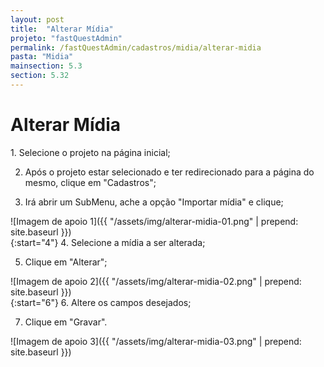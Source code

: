 ```yaml
---
layout: post
title:  "Alterar Mídia"
projeto: "fastQuestAdmin"
permalink: /fastQuestAdmin/cadastros/midia/alterar-midia
pasta: "Midia"
mainsection: 5.3
section: 5.32
---
```

# Alterar Mídia

<div class="row" markdown="1">
<div class="6u 12u$(small)" markdown="1">
1. Selecione o projeto na página inicial;

2. Após o projeto estar selecionado e ter redirecionado para a página do mesmo, clique em "Cadastros";

3. Irá abrir um SubMenu, ache a opção "Importar mídia" e clique;
</div>
<div class="6u 12u$(small)" markdown="1">
![Imagem de apoio 1]({{ "/assets/img/alterar-midia-01.png" | prepend: site.baseurl }})
</div>                               
</div>

<div class="row" markdown="1">
<div class="6u 12u$(small)" markdown="1">
{:start="4"}
4. Selecione a mídia a ser alterada;

5. Clique em "Alterar";
</div>
<div class="6u 12u$(small)" markdown="1">
![Imagem de apoio 2]({{ "/assets/img/alterar-midia-02.png" | prepend: site.baseurl }})
</div>                               
</div>

<div class="row" markdown="1">
<div class="6u 12u$(small)" markdown="1">
{:start="6"}
6. Altere os campos desejados;

7. Clique em "Gravar".
</div>
<div class="6u 12u$(small)" markdown="1">
![Imagem de apoio 3]({{ "/assets/img/alterar-midia-03.png" | prepend: site.baseurl }})
</div>                               
</div>